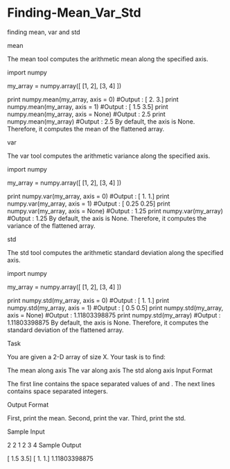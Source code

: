 # Finding-Mean_Var_Std
finding mean, var and std

mean

The mean tool computes the arithmetic mean along the specified axis.

import numpy

my_array = numpy.array([ [1, 2], [3, 4] ])

print numpy.mean(my_array, axis = 0)        #Output : [ 2.  3.]
print numpy.mean(my_array, axis = 1)        #Output : [ 1.5  3.5]
print numpy.mean(my_array, axis = None)     #Output : 2.5
print numpy.mean(my_array)                  #Output : 2.5
By default, the axis is None. Therefore, it computes the mean of the flattened array.

var

The var tool computes the arithmetic variance along the specified axis.

import numpy

my_array = numpy.array([ [1, 2], [3, 4] ])

print numpy.var(my_array, axis = 0)         #Output : [ 1.  1.]
print numpy.var(my_array, axis = 1)         #Output : [ 0.25  0.25]
print numpy.var(my_array, axis = None)      #Output : 1.25
print numpy.var(my_array)                   #Output : 1.25
By default, the axis is None. Therefore, it computes the variance of the flattened array.

std

The std tool computes the arithmetic standard deviation along the specified axis.

import numpy

my_array = numpy.array([ [1, 2], [3, 4] ])

print numpy.std(my_array, axis = 0)         #Output : [ 1.  1.]
print numpy.std(my_array, axis = 1)         #Output : [ 0.5  0.5]
print numpy.std(my_array, axis = None)      #Output : 1.11803398875
print numpy.std(my_array)                   #Output : 1.11803398875
By default, the axis is None. Therefore, it computes the standard deviation of the flattened array.

Task

You are given a 2-D array of size X.
Your task is to find:

The mean along axis 
The var along axis 
The std along axis 
Input Format

The first line contains the space separated values of  and .
The next  lines contains  space separated integers.

Output Format

First, print the mean.
Second, print the var.
Third, print the std.

Sample Input

2 2
1 2
3 4
Sample Output

[ 1.5  3.5]
[ 1.  1.]
1.11803398875
